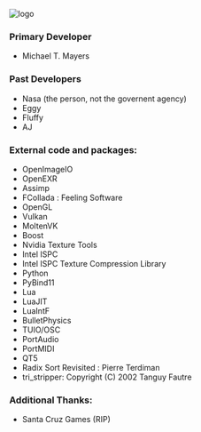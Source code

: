 ![logo](https://github.com/tweakoz/orkid/blob/compositor2system/ork.data/dox/doxylogo.png "OrkidLogo")

### Primary Developer
 * Michael T. Mayers

### Past Developers
 * Nasa (the person, not the governent agency)
 * Eggy
 * Fluffy
 * AJ

### External code and packages:
 * OpenImageIO
 * OpenEXR
 * Assimp
 * FCollada : Feeling Software
 * OpenGL
 * Vulkan
 * MoltenVK
 * Boost
 * Nvidia Texture Tools
 * Intel ISPC
 * Intel ISPC Texture Compression Library
 * Python
 * PyBind11
 * Lua
 * LuaJIT
 * LuaIntF
 * BulletPhysics
 * TUIO/OSC
 * PortAudio
 * PortMIDI
 * QT5
 * Radix Sort Revisited : Pierre Terdiman
 * tri_stripper: Copyright (C) 2002 Tanguy Fautre

### Additional Thanks:
 * Santa Cruz Games (RIP)
